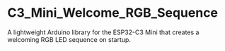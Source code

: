 # C3_Mini_Welcome_RGB_Sequence
A lightweight Arduino library for the ESP32-C3 Mini that creates a welcoming RGB LED sequence on startup.

